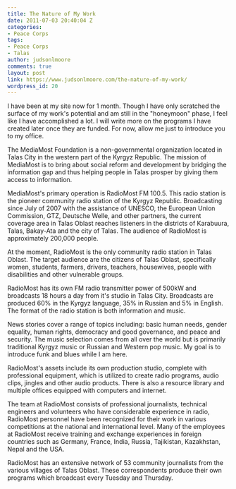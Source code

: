 ```yaml
---
title: The Nature of My Work
date: 2011-07-03 20:40:04 Z
categories:
- Peace Corps
tags:
- Peace Corps
- Talas
author: judsonlmoore
comments: true
layout: post
link: https://www.judsonlmoore.com/the-nature-of-my-work/
wordpress_id: 20
---
```


I have been at my site now for 1 month.  Though I have only scratched the surface of my work's potential and am still in the "honeymoon" phase, I feel like I have accomplished a lot.  I will write more on the programs I have created later once they are funded.  For now, allow me just to introduce you to my office.





The MediaMost Foundation is a non-governmental organization located in Talas City in the western part of the Kyrgyz Republic. The mission of MediaMost is to bring about social reform and development by bridging the information gap and thus helping people in Talas prosper by giving them access to information.





MediaMost's primary operation is RadioMost FM 100.5. This radio station is the pioneer community radio station of the Kyrgyz Republic. Broadcasting since July of 2007 with the assistance of UNESCO, the European Union Commission, GTZ, Deutsche Welle, and other partners, the current coverage
area in Talas Oblast reaches listeners in the districts of Karabuura, Talas, Bakay-Ata and the city of Talas. The audience of RadioMost is approximately 200,000 people.





At the moment, RadioMost is the only community radio station in Talas Oblast. The target audience are the citizens of Talas Oblast, specifically women, students, farmers, drivers, teachers, housewives, people with disabilities and other vulnerable groups.





RadioMost has its own FM radio transmitter power of 500kW and broadcasts 18 hours a day from it's studio in Talas City. Broadcasts are produced 60% in the Kyrgyz language, 35% in Russian and 5% in English. The format of the radio station is both information and music.





News stories cover a range of topics including: basic human needs, gender equality, human rights, democracy and good governance, and peace and security.  The music selection comes from all over the world but is primarily traditional Kyrgyz music or Russian and Western pop music.  My goal is to introduce funk and blues while I am here.





RadioMost's assets include its own production studio, complete with professional equipment, which is utilized to create radio programs, audio clips, jingles and other audio products. There is also a resource library and multiple offices equipped with computers and internet.





The team at RadioMost consists of professional journalists, technical engineers and volunteers who have considerable experience in radio, RadioMost personnel have been recognized for their work in various competitions at the national and international level. Many of the employees at RadioMost receive training and exchange experiences in foreign countries such as Germany, France, India, Russia, Tajikistan, Kazakhstan, Nepal and the USA.





RadioMost has an extensive network of 53 community journalists from the various villages of Talas Oblast. These correspondents produce their own programs which broadcast every Tuesday and Thursday.
